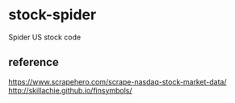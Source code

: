 # stock-spider
Spider US stock code


## reference
https://www.scrapehero.com/scrape-nasdaq-stock-market-data/
http://skillachie.github.io/finsymbols/
